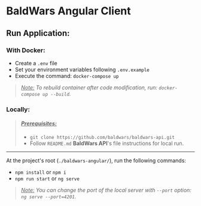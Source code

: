 # BaldWars Angular Client

## Run Application:

### With Docker:

- Create a  `.env` file
- Set your environment variables following `.env.example`
- Execute the command: `docker-compose up`

> <i><u>Note:</u> To rebuild container after code modification, run: `docker-compose up --build`.</i>
### Locally:

> #### *<u>Prerequisites:</u>*
> - `git clone https://github.com/baldwars/baldwars-api.git`
> - Follow `README.md` **BaldWars API**'s file instructions for local run.

---

At the project's root (`./baldwars-angular/`), run the following commands:

- `npm install` or `npm i`
- `npm run start` or `ng serve`

> *<u>Note:</u> You can change the port of the local server with `--port` option: `ng serve --port=4201`.*
